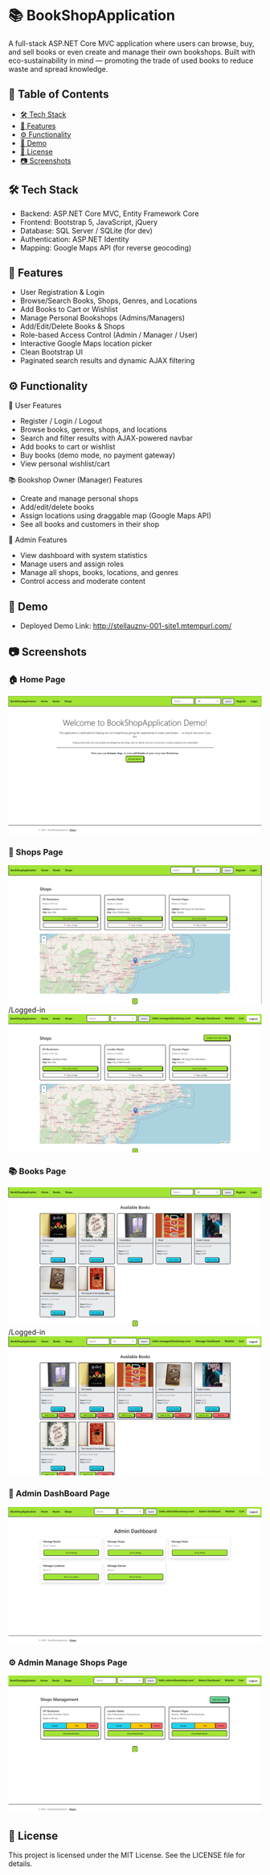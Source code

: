 # 📚 BookShopApplication
A full-stack ASP.NET Core MVC application where users can browse, buy, and sell books or even create and manage their own bookshops. Built with eco-sustainability in mind — promoting the trade of used books to reduce waste and spread knowledge.

## 🧭 Table of Contents
- [🛠️ Tech Stack](#-tech-stack)
- [🚀 Features](#-Features)
- [⚙️ Functionality](#-Functionality)
- [🎥 Demo](#-Demo)
- [🪪 License](#-License)
- [📷 Screenshots](#-Screenshots)

## 🛠️ Tech Stack
- Backend: ASP.NET Core MVC, Entity Framework Core
- Frontend: Bootstrap 5, JavaScript, jQuery
- Database: SQL Server / SQLite (for dev)
- Authentication: ASP.NET Identity
- Mapping: Google Maps API (for reverse geocoding)

## 🚀 Features
- User Registration & Login
- Browse/Search Books, Shops, Genres, and Locations
- Add Books to Cart or Wishlist
- Manage Personal Bookshops (Admins/Managers)
- Add/Edit/Delete Books & Shops
- Role-based Access Control (Admin / Manager / User)
- Interactive Google Maps location picker
- Clean Bootstrap UI
- Paginated search results and dynamic AJAX filtering

## ⚙️ Functionality
🛒 User Features
- Register / Login / Logout
- Browse books, genres, shops, and locations
- Search and filter results with AJAX-powered navbar
- Add books to cart or wishlist
- Buy books (demo mode, no payment gateway)
- View personal wishlist/cart

📚 Bookshop Owner (Manager) Features
- Create and manage personal shops
- Add/edit/delete books
- Assign locations using draggable map (Google Maps API)
- See all books and customers in their shop

🔐 Admin Features
- View dashboard with system statistics
- Manage users and assign roles
- Manage all shops, books, locations, and genres
- Control access and moderate content

## 🎥 Demo
- Deployed Demo Link: http://stellauznv-001-site1.mtempurl.com/

## 📷 Screenshots

### 🏠 Home Page
![Home Page](BookShopApplication.Web/wwwroot/screenshots/home-page.png)

### 🛒 Shops Page
![Shops Page](BookShopApplication.Web/wwwroot/screenshots/shops-page.png)
/Logged-in
![Shops Page](BookShopApplication.Web/wwwroot/screenshots/shops-page-logged.png)

### 📚 Books Page
![Books Page](BookShopApplication.Web/wwwroot/screenshots/books-page.png)
/Logged-in
![Books Page](BookShopApplication.Web/wwwroot/screenshots/books-page-logged.png)

### 🔐 Admin DashBoard Page
![Admin DashBoard Page](BookShopApplication.Web/wwwroot/screenshots/admin-dashboard-page.png)

### ⚙️ Admin Manage Shops Page
![Admin Manage Shops Page](BookShopApplication.Web/wwwroot/screenshots/admin-manage-shops-page.png)

## 🪪 License
This project is licensed under the MIT License. See the LICENSE file for details.
